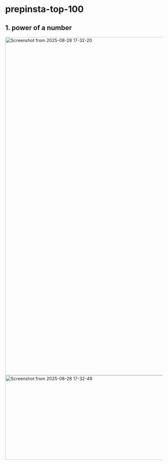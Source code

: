 # prepinsta-top-100


## 1. power of a number

<img width="1920" height="1080" alt="Screenshot from 2025-08-28 17-32-20" src="https://github.com/user-attachments/assets/fca955f2-6f49-4d4e-8a60-62a54a4bb2a4" />

<img width="900" height="270" alt="Screenshot from 2025-08-28 17-32-49" src="https://github.com/user-attachments/assets/a6a53303-7c35-4dea-9663-c43604a0fdad" />



